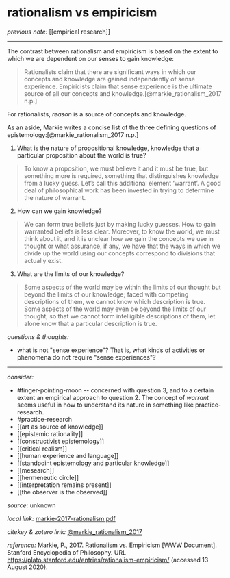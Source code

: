 # rationalism vs empiricism

_previous note:_ [[empirical research]]

---

The contrast between rationalism and empiricism is based on the extent to which we are dependent on our senses to gain knowledge:

>Rationalists claim that there are significant ways in which our concepts and knowledge are gained independently of sense experience. Empiricists claim that sense experience is the ultimate source of all our concepts and knowledge.[@markie_rationalism_2017 n.p.]

For rationalists, _reason_ is a source of concepts and knowledge.

As an aside, Markie writes a concise list of the three defining questions of epistemology:[@markie_rationalism_2017 n.p.]

1. What is the nature of propositional knowledge, knowledge that a particular proposition about the world is true?

>To know a proposition, we must believe it and it must be true, but something more is required, something that distinguishes knowledge from a lucky guess. Let’s call this additional element ‘warrant’. A good deal of philosophical work has been invested in trying to determine the nature of warrant.

2. How can we gain knowledge?

>We can form true beliefs just by making lucky guesses. How to gain warranted beliefs is less clear. Moreover, to know the world, we must think about it, and it is unclear how we gain the concepts we use in thought or what assurance, if any, we have that the ways in which we divide up the world using our concepts correspond to divisions that actually exist.

3. What are the limits of our knowledge?

>Some aspects of the world may be within the limits of our thought but beyond the limits of our knowledge; faced with competing descriptions of them, we cannot know which description is true. Some aspects of the world may even be beyond the limits of our thought, so that we cannot form intelligible descriptions of them, let alone know that a particular description is true.

_questions & thoughts:_

- what is not "sense experience"? That is, what kinds of activities or phenomena do not require "sense experiences"?

--- 

_consider:_

- #finger-pointing-moon -- concerned with question 3, and to a certain extent an empirical approach to question 2. The concept of _warrant_ seems useful in how to understand its nature in something like practice-research.
- #practice-research 
- [[art as source of knowledge]]
- [[epistemic rationality]]
- [[constructivist epistemology]]
- [[critical realism]]
- [[human experience and language]]
- [[standpoint epistemology and particular knowledge]]
- [[mesearch]]
- [[hermeneutic circle]]
- [[interpretation remains present]]
- [[the observer is the observed]]


_source:_ unknown

_local link:_ [markie-2017-rationalism.pdf](hook://file/nm1DMvKLy?p=c2tlbGxpcy9Eb3dubG9hZHM=&n=markie-2017-rationalism.pdf)

_citekey & zotero link:_ [@markie_rationalism_2017](zotero://select/items/1_9FQKHQUC)


_reference:_ Markie, P., 2017. Rationalism vs. Empiricism [WWW Document]. Stanford Encyclopedia of Philosophy. URL <https://plato.stanford.edu/entries/rationalism-empiricism/> (accessed 13 August 2020).


